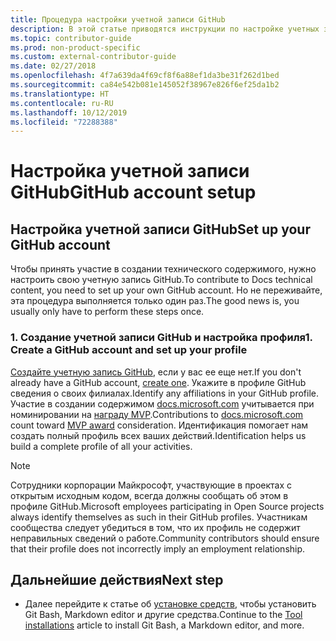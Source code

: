 ```yaml
---
title: Процедура настройки учетной записи GitHub
description: В этой статье приводятся инструкции по настройке учетных записей GitHub, которые требуются для участия в создании содержимого на сайте docs.microsoft.com.
ms.topic: contributor-guide
ms.prod: non-product-specific
ms.custom: external-contributor-guide
ms.date: 02/27/2018
ms.openlocfilehash: 4f7a639da4f69cf8f6a88ef1da3be31f262d1bed
ms.sourcegitcommit: ca84e542b081e145052f38967e826f6ef25da1b2
ms.translationtype: HT
ms.contentlocale: ru-RU
ms.lasthandoff: 10/12/2019
ms.locfileid: "72288388"
---
```

# <a name="github-account-setup"></a><span data-ttu-id="be988-103">Настройка учетной записи GitHub</span><span class="sxs-lookup"><span data-stu-id="be988-103">GitHub account setup</span></span>

## <a name="set-up-your-github-account"></a><span data-ttu-id="be988-104">Настройка учетной записи GitHub</span><span class="sxs-lookup"><span data-stu-id="be988-104">Set up your GitHub account</span></span>

<span data-ttu-id="be988-105">Чтобы принять участие в создании технического содержимого, нужно настроить свою учетную запись GitHub.</span><span class="sxs-lookup"><span data-stu-id="be988-105">To contribute to Docs technical content, you need to set up your own GitHub account.</span></span> <span data-ttu-id="be988-106">Но не переживайте, эта процедура выполняется только один раз.</span><span class="sxs-lookup"><span data-stu-id="be988-106">The good news is, you usually only have to perform these steps once.</span></span>

### <a name="1-create-a-github-account-and-set-up-your-profile"></a><span data-ttu-id="be988-107">1. Создание учетной записи GitHub и настройка профиля</span><span class="sxs-lookup"><span data-stu-id="be988-107">1. Create a GitHub account and set up your profile</span></span>

<span data-ttu-id="be988-108">[Создайте учетную запись GitHub](https://github.com/join), если у вас ее еще нет.</span><span class="sxs-lookup"><span data-stu-id="be988-108">If you don't already have a GitHub account, [create one](https://github.com/join).</span></span> <span data-ttu-id="be988-109">Укажите в профиле GitHub сведения о своих филиалах.</span><span class="sxs-lookup"><span data-stu-id="be988-109">Identify any affiliations in your GitHub profile.</span></span> <span data-ttu-id="be988-110">Участие в создании содержимом [docs.microsoft.com](https://docs.microsoft.com) учитывается при номинировании на [награду MVP](https://mvp.microsoft.com).</span><span class="sxs-lookup"><span data-stu-id="be988-110">Contributions to [docs.microsoft.com](https://docs.microsoft.com) count toward [MVP award](https://mvp.microsoft.com) consideration.</span></span> <span data-ttu-id="be988-111">Идентификация помогает нам создать полный профиль всех ваших действий.</span><span class="sxs-lookup"><span data-stu-id="be988-111">Identification helps us build a complete profile of all your activities.</span></span>

>[!NOTE]
> <span data-ttu-id="be988-112">Сотрудники корпорации Майкрософт, участвующие в проектах с открытым исходным кодом, всегда должны сообщать об этом в профиле GitHub.</span><span class="sxs-lookup"><span data-stu-id="be988-112">Microsoft employees participating in Open Source projects always identify themselves as such in their GitHub profiles.</span></span> <span data-ttu-id="be988-113">Участникам сообщества следует убедиться в том, что их профиль не содержит неправильных сведений о работе.</span><span class="sxs-lookup"><span data-stu-id="be988-113">Community contributors should ensure that their profile does not incorrectly imply an employment relationship.</span></span>

## <a name="next-step"></a><span data-ttu-id="be988-114">Дальнейшие действия</span><span class="sxs-lookup"><span data-stu-id="be988-114">Next step</span></span>

* <span data-ttu-id="be988-115">Далее перейдите к статье об [установке средств](get-started-setup-tools.md), чтобы установить Git Bash, Markdown editor и другие средства.</span><span class="sxs-lookup"><span data-stu-id="be988-115">Continue to the [Tool installations](get-started-setup-tools.md) article to install Git Bash, a Markdown editor, and more.</span></span>
